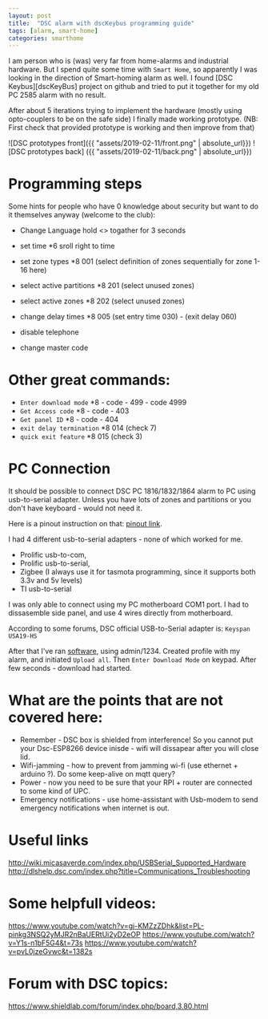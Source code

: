```yaml
---
layout: post
title:  "DSC alarm with dscKeybus programming guide"
tags: [alarm, smart-home]
categories: smarthome
---
```


I am person who is (was) very far from home-alarms and industrial hardware. 
But I spend quite some time with `Smart Home`, so apparently I was looking in the direction of Smart-homing alarm as well. I found [DSC Keybus][dscKeyBus] project on github and tried to put it together for my old PC 2585 alarm with no result.

After about 5 iterations trying to implement the hardware (mostly using opto-couplers to be on the safe side) I finally made working prototype. (NB: First check that provided prototype is working and then improve from that)

![DSC prototypes front]({{ "assets/2019-02-11/front.png" | absolute_url}})
![DSC prototypes back] ({{ "assets/2019-02-11/back.png" | absolute_url}})


# Programming steps
Some hints for people who have 0 knowledge about security but want to do it themselves anyway (welcome to the club):

* Change Language          hold <> togather for 3 seconds 
* set time                 *6 <access> sroll right to time
* set zone types           *8 <master> 001 (select definition of zones sequentially for zone 1-16 here)
* select active partitions *8 <master> 201 (select unused zones)
* select active zones      *8 <master> 202 (select unused zones)
* change delay times       *8 <master> 005 (set entry time 030) - (exit delay 060)

* disable telephone
* change master code 


# Other great commands:
* `Enter download mode`    *8 - code - 499 - code 4999
* `Get Access code`        *8 - code - 403
* `Get panel ID`           *8 - code - 404
* `exit delay termination` *8 <mater> 014 (check 7)
* `quick exit feature`     *8 <master> 015 (check 3)

# PC Connection
It should be possible to connect DSC PC 1816/1832/1864 alarm to PC using usb-to-serial adapter. 
Unless you have lots of zones and partitions or you don't have keyboard - would not need it.

Here is a pinout instruction on that: [pinout link][pinout]. 

I had 4 different usb-to-serial adapters - none of which worked for me. 
* Prolific usb-to-com, 
* Prolific usb-to-serial,
* Zigbee (I always use it for tasmota programming, since it supports both 3.3v and 5v levels)
* TI usb-to-serial

I was only able to connect using my PC motherboard COM1 port. I had to dissasemble side panel, and use 4 wires directly from motherboard. 

According to some forums, DSC official USB-to-Serial adapter is: `Keyspan USA19-HS`

After that I've ran  [software][software], using admin/1234. Created profile with my alarm, and initiated `Upload all`. Then `Enter Download Mode` on keypad. After few seconds - download had started.

# What are the points that are not covered here:
* Remember - DSC box is shielded from interference! So you cannot put your Dsc-ESP8266 device inisde - wifi will dissapear after you will close lid.
* Wifi-jamming - how to prevent from jamming wi-fi (use ethernet + arduino ?). Do some keep-alive on mqtt query?
* Power - now you need to be sure that your RPI + router are connected to some kind of UPC. 
* Emergency notifications - use home-assistant with Usb-modem to send emergency notifications when internet is out.


# Useful links
http://wiki.micasaverde.com/index.php/USBSerial_Supported_Hardware
http://dlshelp.dsc.com/index.php?title=Communications_Troubleshooting

# Some helpfull videos:
https://www.youtube.com/watch?v=gj-KMZzZDhk&list=PL-pinkg3NSQ2yMJR2nBaUERtUi2yD2eOP
https://www.youtube.com/watch?v=Y1s-n1bF5G4&t=73s
https://www.youtube.com/watch?v=pvL0jzeGvwc&t=1382s

# Forum with DSC topics:
https://www.shieldlab.com/forum/index.php/board,3.80.html

[pinout]: http://pinouts.ru/visual/gen/dsc_pclink_conn.jpg
[software]: https://www.kelcom.cz/ke-stazeni/ezs/dls-5/


